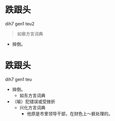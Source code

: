 # 跌跟头
dih7 gen1 teu2
> 如皋方言词典
- 摔倒。

# 跌跟头
dih7 gen1 teu
+ 摔倒。
  * 如东方言词典
+ （喻）犯错误或受挫折
  * 兴化方言词典
    - 他原是市里领导干部，在财色上～捱处理的。
